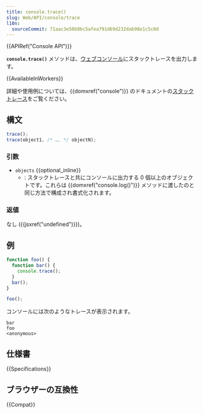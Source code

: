 ```yaml
---
title: console.trace()
slug: Web/API/console/trace
l10n:
  sourceCommit: 71aac3e50b8bc5afea791d69d232dab98e1c5c0d
---
```


{{APIRef("Console API")}}

**`console.trace()`** メソッドは、[ウェブコンソール](https://firefox-source-docs.mozilla.org/devtools-user/web_console/index.html)にスタックトレースを出力します。

{{AvailableInWorkers}}

詳細や使用例については、{{domxref("console")}} のドキュメントの[スタックトレース](/ja/docs/Web/API/console#スタックトレース)をご覧ください。

## 構文

```js
trace();
trace(object1, /* …, */ objectN);
```

### 引数

- `objects` {{optional_inline}}
  - : スタックトレースと共にコンソールに出力する 0 個以上のオブジェクトです。これらは {{domxref("console.log()")}} メソッドに渡したのと同じ方法で構成され書式化されます。

### 返値

なし ({{jsxref("undefined")}})。

## 例

```js
function foo() {
  function bar() {
    console.trace();
  }
  bar();
}

foo();
```

コンソールには次のようなトレースが表示されます。

```
bar
foo
<anonymous>
```

## 仕様書

{{Specifications}}

## ブラウザーの互換性

{{Compat}}
